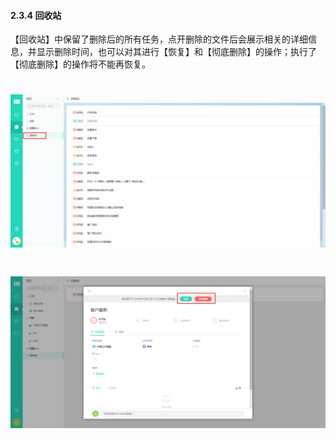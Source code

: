 #### 2.3.4 回收站

【回收站】中保留了删除后的所有任务，点开删除的文件后会展示相关的详细信息，并显示删除时间，也可以对其进行【恢复】和【彻底删除】的操作；执行了【彻底删除】的操作将不能再恢复。

# ![](/assets/04回收站1.png)

# ![](/assets/04回收站.png)
